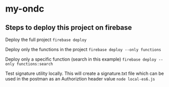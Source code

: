 # my-ondc


## Steps to deploy this project on firebase

Deploy the full project
`firebase deploy`

Deploy only the functions in the project
`firebase deploy --only functions`

Deploy only a specific function (search in this example)
`firebase deploy --only functions:search`

Test signature utility locally. This will create a signature.txt file which can be used in the postman as an Authoriztion header value
`node local-es6.js`